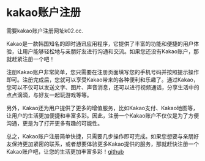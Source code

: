 # kakao账户注册

需要kakao账户注册网址k02.cc. 

Kakao是一款韩国知名的即时通讯应用程序，它提供了丰富的功能和便捷的用户体验，让用户能够轻松地与亲朋好友进行沟通和交流。如果您还没有Kakao账户，那就赶紧注册一个吧！

注册Kakao账户非常简单，您只需要在注册页面填写您的手机号码并按照提示操作即可。注册完成后，您就可以享受Kakao带来的各种便利和乐趣了。通过Kakao，您可以不仅可以发送文字、图片、声音消息，还可以进行视频通话，分享生活中的点点滴滴，与好友一起玩游戏等等。

另外，Kakao还为用户提供了更多的增值服务，比如Kakao支付、Kakao地图等，让用户的生活更加便捷和丰富多彩。因此，注册一个Kakao账户不仅仅是为了方便沟通，更是为了打开更多有趣的可能性。

总之，Kakao账户注册简单快捷，只需要几步操作即可完成。如果您想要与亲朋好友保持更加紧密的联系，或者想要体验更多Kakao提供的服务，那就赶快注册一个Kakao账户吧，让您的生活更加丰富多彩！[github](https://github.com)